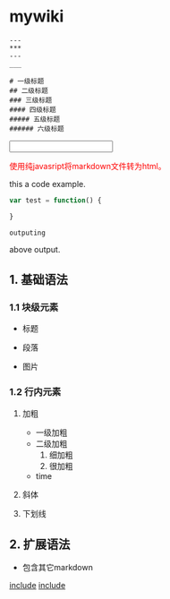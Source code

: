 


# mywiki #

```
---
***
---
___
```


```
# 一级标题  
## 二级标题  
### 三级标题  
#### 四级标题  
##### 五级标题  
###### 六级标题 
```

<script>
function myFunction(){
    var x = document.getElementById("uname");
    x.value = x.value.toUpperCase();
}
</script>

<input type="text" id="uname" onchange="myFunction()">

<p id="pt">使用纯javasript将markdown文件转为html。</p>

<style id="style:css/mycss.css">

#pt {
    color: red;
}
</style>




<script>
    console.log('wolrd');
</script>

this a code example.

``` javascript
var test = function() {

}
```
```
outputing
```
above output.

## 1. 基础语法

### 1.1 块级元素

- 标题


- 段落
- 图片

### 1.2 行内元素

1. 加粗
    - 一级加粗
    - 二级加粗
        1. 细加粗
        2. 很加粗
    - time

2. 斜体
3. 下划线

## 2. 扩展语法


- 包含其它markdown

[include](./include.md)
[include](./include1.md)
